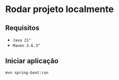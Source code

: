 # Rodar projeto localmente

## Requisitos

- `Java 21^`
- `Maven 3.6.3^`

## Iniciar aplicação

```
mvn spring-boot:run
```
